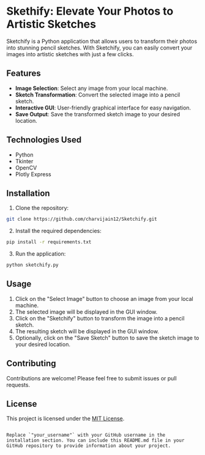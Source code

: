 # Skethify: Elevate Your Photos to Artistic Sketches

Sketchify is a Python application that allows users to transform their photos into stunning pencil sketches. With Sketchify, you can easily convert your images into artistic sketches with just a few clicks.

## Features

- **Image Selection**: Select any image from your local machine.
- **Sketch Transformation**: Convert the selected image into a pencil sketch.
- **Interactive GUI**: User-friendly graphical interface for easy navigation.
- **Save Output**: Save the transformed sketch image to your desired location.

## Technologies Used

- Python
- Tkinter
- OpenCV
- Plotly Express

## Installation

1. Clone the repository:

```bash
git clone https://github.com/charvijain12/Sketchify.git
```

2. Install the required dependencies:

```bash
pip install -r requirements.txt
```

3. Run the application:

```bash
python sketchify.py
```

## Usage

1. Click on the "Select Image" button to choose an image from your local machine.
2. The selected image will be displayed in the GUI window.
3. Click on the "Sketchify" button to transform the image into a pencil sketch.
4. The resulting sketch will be displayed in the GUI window.
5. Optionally, click on the "Save Sketch" button to save the sketch image to your desired location.

## Contributing

Contributions are welcome! Please feel free to submit issues or pull requests.

## License

This project is licensed under the [MIT License](LICENSE).
```

Replace `"your_username"` with your GitHub username in the installation section. You can include this README.md file in your GitHub repository to provide information about your project.
